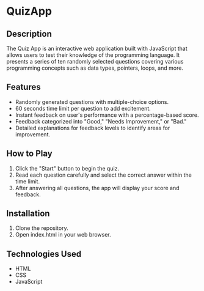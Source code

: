 # QuizApp

## Description
The  Quiz App is an interactive web application built with JavaScript that allows users to test their knowledge of the programming language. It presents a series of ten randomly selected questions covering various  programming concepts such as data types, pointers, loops, and more.

## Features
- Randomly generated questions with multiple-choice options.
- 60 seconds time limit per question to add excitement.
- Instant feedback on user's performance with a percentage-based score.
- Feedback categorized into "Good," "Needs Improvement," or "Bad."
- Detailed explanations for feedback levels to identify areas for improvement.

## How to Play
1. Click the "Start" button to begin the quiz.
2. Read each question carefully and select the correct answer within the time limit.
3. After answering all questions, the app will display your score and feedback.

## Installation
1. Clone the repository.
2. Open index.html in your web browser.

## Technologies Used
- HTML
- CSS
- JavaScript
